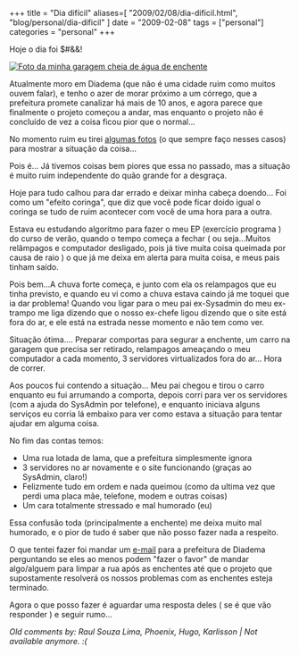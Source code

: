 +++
title = "Dia difícil"
aliases=[
  "2009/02/08/dia-dificil.html",
  "blog/personal/dia-dificil"
]
date = "2009-02-08"
tags = ["personal"]
categories = "personal"
+++

Hoje o dia foi $#&amp;&amp;!

[![Foto da minha garagem cheia de água de enchente](https://lh6.googleusercontent.com/-o-d1Cuoqs4U/SY4LyeeCslI/AAAAAAAABSk/h8ZKw09LENY/w1200-h900-no/S7301819.JPG "Água de enchente")](https://plus.google.com/photos/+WillianMolinari/albums/5300186538520936977?banner=pwa "")

Atualmente moro em Diadema (que não é uma cidade ruim como muitos
ouvem falar), e tenho o azer de morar próximo a um córrego, que a
prefeitura promete canalizar há mais de 10 anos, e agora parece que
finalmente o projeto começou a andar, mas enquanto o projeto não é
concluído de vez a coisa ficou pior que o normal...

No momento ruim eu tirei [algumas fotos](http://picasaweb.google.com/Willian.molinari/20090207Enchente?feat=directlink
"Fotos da enchente maldita") (o que sempre faço nesses casos) para
mostrar a situação da coisa...

Pois é... Já tivemos coisas bem piores que essa no passado, mas a
situação é muito ruim independente do quão grande for a desgraça.

Hoje para tudo calhou para dar errado e deixar minha cabeça
doendo... Foi como um "efeito coringa", que diz que você pode ficar
doido igual o coringa se tudo de ruim acontecer com você de uma hora
para a outra.

Estava eu estudando algoritmo para fazer o meu EP (exercício programa
) do curso de verão, quando o tempo começa a fechar ( ou seja...Muitos
relâmpagos e computador desligado, pois já tive muita coisa queimada
por causa de raio ) o que já me deixa em alerta para muita coisa, e
meus pais tinham saído.

Pois bem...A chuva forte começa, e junto com ela os relampagos que eu
tinha previsto, e quando eu vi como a chuva estava caindo já me toquei
que ia dar problema! Quando vou ligar para o meu pai ex-Sysadmin do
meu ex-trampo me liga dizendo que o nosso ex-chefe ligou dizendo que o
site está fora do ar, e ele está na estrada nesse momento e não tem
como ver.

Situação ótima.... Preparar comportas para segurar a enchente, um
carro na garagem que precisa ser retirado, relampagos ameaçando o meu
computador a cada momento, 3 servidores virtualizados fora do
ar... Hora de correr.

Aos poucos fui contendo a situação... Meu pai chegou e tirou o carro
enquanto eu fui arrumando a comporta, depois corri para ver os
servidores (com a ajuda do SysAdmin por telefone), e enquanto
iniciava alguns serviços eu corria lá embaixo para ver como estava a
situação para tentar ajudar em alguma coisa.

No fim das contas temos:

* Uma rua lotada de lama, que a prefeitura simplesmente ignora
* 3 servidores no ar novamente e o site funcionando (graças ao SysAdmin, claro!)
* Felizmente tudo em ordem e nada queimou (como da ultima vez que perdi uma placa mãe, telefone, modem e outras coisas)
* Um cara totalmente stressado e mal humorado (eu)

Essa confusão toda (principalmente a enchente) me deixa muito mal
humorado, e o pior de tudo é saber que não posso fazer nada a
respeito.

O que tentei fazer foi mandar um
[e-mail](http://www.diadema.sp.gov.br/apache2-default/index.php?option=com_content&amp;view=article&amp;id=24&amp;Itemid=29 "Página com os contatos da prefeitura")
para a prefeitura de Diadema perguntando se eles ao menos podem "fazer
o favor" de mandar algo/alguem para limpar a rua após as enchentes até
que o projeto que supostamente resolverá os nossos problemas com as
enchentes esteja terminado.

Agora o que posso fazer é aguardar uma resposta deles ( se é que vão
responder ) e seguir rumo...



_Old comments by: Raul Souza Lima, Phoenix, Hugo, Karlisson | Not available anymore. :(_
